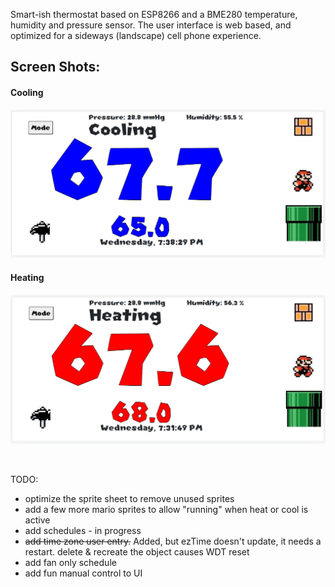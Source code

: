 Smart-ish thermostat based on ESP8266 and a BME280 temperature, humidity and pressure sensor.
The user interface is web based, and optimized for a sideways (landscape) cell phone experience.

## Screen Shots:
#### Cooling
![cooling](https://github.com/alager/smartThermostat/raw/main/ScreenShots/Cooling.PNG?raw=true)

#### Heating
![heating](https://github.com/alager/smartThermostat/raw/main/ScreenShots/Heating.PNG?raw=true)

<br>

TODO:
- optimize the sprite sheet to remove unused sprites
- add a few more mario sprites to allow "running" when heat or cool is active
- add schedules - in progress
- ~~add time zone user entry.~~ Added, but ezTime doesn't update, it needs a restart. delete & recreate the object causes WDT reset
- add fan only schedule
- add fun manual control to UI
